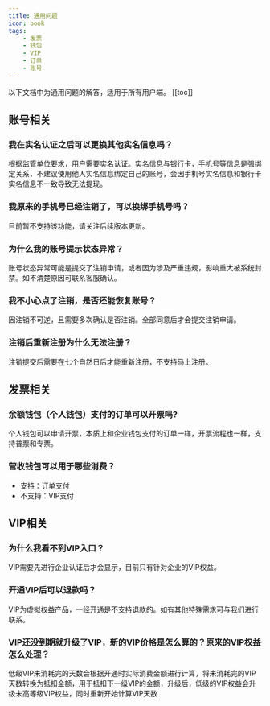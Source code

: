 ```yaml
---
title: 通用问题
icon: book
tags:
    - 发票
    - 钱包
    - VIP
    - 订单
    - 账号
---
```

以下文档中为通用问题的解答，适用于所有用户端。
 [[toc]]

 ## 账号相关<badge text="新" type="tip"/>
 ### 我在实名认证之后可以更换其他实名信息吗？
 根据监管单位要求，用户需要实名认证。实名信息与银行卡，手机号等信息是强绑定关系，不建议使用他人实名信息绑定自己的账号，会因手机号实名信息和银行卡实名信息不一致导致无法提现。
 ### 我原来的手机号已经注销了，可以换绑手机号吗？
 目前暂不支持该功能，请关注后续版本更新。
 ### 为什么我的账号提示状态异常？
 账号状态异常可能是提交了注销申请，或者因为涉及严重违规，影响重大被系统封禁。如不清楚原因可联系客服确认。
 ### 我不小心点了注销，是否还能恢复账号？
 因注销不可逆，且需要多次确认是否注销。全部同意后才会提交注销申请。
 ### 注销后重新注册为什么无法注册？
 注销提交后需要在七个自然日后才能重新注册，不支持马上注册。

## 发票相关<badge text="新" type="tip"/>
### 余额钱包（个人钱包）支付的订单可以开票吗?
个人钱包可以申请开票，本质上和企业钱包支付的订单一样，开票流程也一样，支持普票和专票。
### 营收钱包可以用于哪些消费？
- 支持：订单支付
- 不支持：VIP支付

## VIP相关<badge text="新" type="tip"/>
### 为什么我看不到VIP入口？
VIP需要先进行企业认证后才会显示，目前只有针对企业的VIP权益。
### 开通VIP后可以退款吗？
VIP为虚拟权益产品，一经开通是不支持退款的。如有其他特殊需求可与我们进行联系。
### VIP还没到期就升级了VIP，新的VIP价格是怎么算的？原来的VIP权益怎么处理？
低级VIP未消耗完的天数会根据开通时实际消费金额进行计算，将未消耗完的VIP天数转换为抵扣金额，用于抵扣下一级VIP的金额，升级后，低级的VIP权益会升级未高等级VIP权益，同时重新开始计算VIP天数